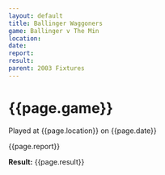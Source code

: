 ```yaml
---
layout: default
title: Ballinger Waggoners
game: Ballinger v The Min
location: 
date: 
report: 
result: 
parent: 2003 Fixtures
---
```


# {{page.game}}

Played at {{page.location}} on {{page.date}}

{{page.report}}

**Result:** {{page.result}}
